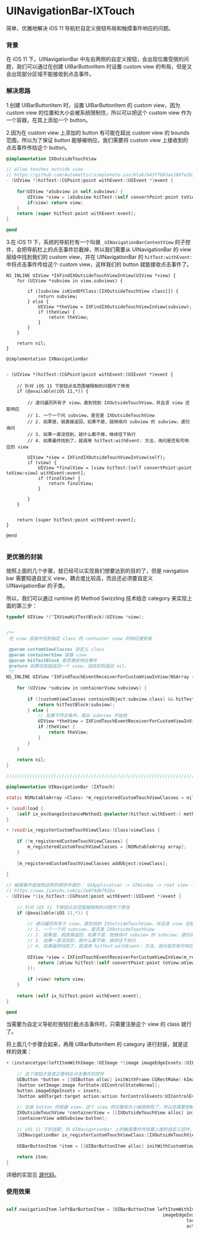 # UINavigationBar-IXTouch

简单、优雅地解决 iOS 11 导航栏自定义按钮布局和触摸事件响应的问题。


### 背景

在 iOS 11 下，UINavigationBar 中左右两侧的自定义按钮，会出现位置受限的问题，我们可以通过在创建 UIBarButtonItem 时设置 custom view 的布局，但是又会出现部分区域不能接收到点击事件。



### 解决思路

1.创建 UIBarButtonItem 时，设置 UIBarButtonItem 的 custom view，因为 custom view 的位置和大小会被系统限制住，所以可以把这个  custom view 作为一个容器，在其上添加一个 button。


2.因为在 custom view 上添加的 button 有可能在超出 custom view 的 bounds 范围，所以为了保证 button 能够被响应，我们需要将 custom view 上接收到的点击事件传给这个 button。

``` Objective-C
@implementation IXOutsideTouchView

// allow touches outside view
// https://github.com/Automattic/simplenote-ios/blob/b43ffb63ae188fe263bf7419e44b7075ea7ddf22/Simplenote/Classes/SPOutsideTouchView.h
- (UIView *)hitTest:(CGPoint)point withEvent:(UIEvent *)event {
    
    for(UIView *aSubview in self.subviews) {
        UIView *view = [aSubview hitTest:[self convertPoint:point toView:aSubview] withEvent:event];
        if(view) return view;
    }
    return [super hitTest:point withEvent:event];
}

@end
```

3.在 iOS 11 下，系统的导航栏有一个叫做 `_UINavigationBarContentView` 的子控件，会把导航栏上的点击事件拦截掉，所以我们需要从 UINavigationBar 的 view 层级中找到我们的 custom view，并在  UINavigationBar 的 `hitTest:withEvent:` 中将点击事件传给这个 custom view，这样我们的 button 就能接收点击事件了。

```
NS_INLINE UIView *IXFindIXOutsideTouchViewInView(UIView *view) {
    for (UIView *subview in view.subviews) {

        if ([subview isKindOfClass:[IXOutsideTouchView class]]) {
            return subview;
        } else {
            UIView *theView = IXFindIXOutsideTouchViewInView(subview);
            if (theView) {
                return theView;
            }
        }
    }
    
    return nil;
}

@implementation IXNavigationBar


- (UIView *)hitTest:(CGPoint)point withEvent:(UIEvent *)event {
    
    // 针对 iOS 11 下按钮点击范围被限制的问题作了修改
    if (@available(iOS 11,*)) {
        
        // 递归遍历所有子 view，直到找到 IXOutsideTouchView，并且该 view 还能响应
        // 1. 一个一个问 subview，是否是 IXOutsideTouchView
        // 2. 如果是，就直接返回，如果不是，就继续问 subview 的 subview，递归询问
        // 3. 如果一直没找到，就什么都不做，继续往下执行
        // 4. 如果最终找到了，就调用 hitTest:withEvent: 方法，询问是否有可响应的 view
        
        UIView *view = IXFindIXOutsideTouchViewInView(self);
        if (view) {
            UIView *finalView = [view hitTest:[self convertPoint:point toView:view] withEvent:event];
            if (finalView) {
                return finalView;
            }
            
        }
    }

    
    return [super hitTest:point withEvent:event];
}

@end


```

### 更优雅的封装
按照上面的几个步骤，就已经可以实现我们想要达到的目的了，但是 navigation bar 需要知道自定义 view，耦合度比较高，而且还必须要自定义 UINavigationBar 的子类。


所以，我们可以通过 runtime 的 Method Swizzling 技术结合 category 来实现上面的第三步：
  
``` Objective-C 
typedef UIView *(^IXViewHitTestBlock)(UIView *view);


/**
 在 view 层级中找到指定 class 的 container view 的响应接受者

 @param customViewClasses 自定义 class
 @param containerView 容器 view
 @param hitTestBlock 是否接收响应事件
 @return 如果找到就返回一个 view，没找到则返回 nil。
 */
NS_INLINE UIView *IXFindTouchEventReceiverForCustomViewInView(NSArray <Class> *customViewClasses, UIView *containerView, IXViewHitTestBlock hitTestBlock) {
   
    for (UIView *subview in containerView.subviews) {
        
        if ([customViewClasses containsObject:subview.class] && hitTestBlock(subview)) { // 是自定义 view，并且能接收响应
            return hitTestBlock(subview);
        } else {
            // 如果不符合条件，就从 subview 开始找
            UIView *theView = IXFindTouchEventReceiverForCustomViewInView(customViewClasses, subview, hitTestBlock);
            if (theView) {
                return theView;
            }
        }
    }
    
    return nil;
}

//////////////////////////////////////////////////////////////////////////////////////////

@implementation UINavigationBar (IXTouch)

static NSMutableArray <Class> *m_registeredCustomTouchViewClasses = nil;

+ (void)load {
    [self ix_exchangeInstanceMethod1:@selector(hitTest:withEvent:) method2:@selector(ix_hitTest:withEvent:)];
}

+ (void)ix_registerCustomTouchViewClass:(Class)viewClass {
    
    if (!m_registeredCustomTouchViewClasses) {
        m_registeredCustomTouchViewClasses = [NSMutableArray array];
    }
    
    [m_registeredCustomTouchViewClasses addObject:viewClass];
    
}

// 触摸事件是按照这样的顺序传递的： UIApplication -> UIWindow -> root view -> subview -> subview... 直到找到合适的 view
// https://www.jianshu.com/p/2e074db792ba
- (UIView *)ix_hitTest:(CGPoint)point withEvent:(UIEvent *)event {
    
    // 针对 iOS 11 下按钮点击范围被限制的问题作了修改
    if (@available(iOS 11,*)) {
        
        // 递归遍历所有子 view，直到找到 IXOutsideTouchView，并且该 view 还能响应
        // 1. 一个一个问 subview，是否是 IXOutsideTouchView
        // 2. 如果是，就直接返回，如果不是，就继续问 subview 的 subview，递归询问
        // 3. 如果一直没找到，就什么都不做，继续往下执行
        // 4. 如果最终找到了，就调用 hitTest:withEvent: 方法，询问是否有可响应的 view
        
        UIView *view = IXFindTouchEventReceiverForCustomViewInView(m_registeredCustomTouchViewClasses, self, ^(UIView *aView){
            return [aView hitTest:[self convertPoint:point toView:aView] withEvent:event];
        });
        
        if (view) return view;
    }
    
    return [self ix_hitTest:point withEvent:event];
}

@end
```

当需要为自定义导航栏按钮拦截点击事件时，只需要注册这个 view 的 class 就行了。

将上面几个步骤合起来，再用 UIBarButtonItem 的 category 进行封装，就是这样的效果：

``` Objective-C
+ (instancetype)leftItemWithImage:(UIImage *)image imageEdgeInsets:(UIEdgeInsets)insets target:(id)target action:(SEL)action {
    
    // 这个按钮才是真正要响应点击事件的控件
    UIButton *button = [[UIButton alloc] initWithFrame:CGRectMake(-kImageBarButtonSidePadding, 0, kNavigationBarHeight, kNavigationBarHeight)];
    [button setImage:image forState:UIControlStateNormal];
    button.imageEdgeInsets = insets;
    [button addTarget:target action:action forControlEvents:UIControlEventTouchUpInside];
    
    // 包装 button 的容器 view，这个 view 的位置和大小被限制死了，所以还需要把触摸事件传给 button
    IXOutsideTouchView *containerView = [[IXOutsideTouchView alloc] initWithFrame:CGRectMake(0, 0, kNavigationBarHeight, kNavigationBarHeight)];
    [containerView addSubview:button];
    
    // iOS 11 下的适配，将 UINavigationBar 上的触摸事件传到最上面的自定义控件，防止被系统的 _UINavigationBarContentView 拦截掉
    [UINavigationBar ix_registerCustomTouchViewClass:[IXOutsideTouchView class]];
    
    UIBarButtonItem *item = [[UIBarButtonItem alloc] initWithCustomView:containerView];
    
    return item;
}

```

详细的实现见 [源代码](https://github.com/ShannonChenCHN/UINavigationBar-IXTouch/tree/master/Classes)。

### 使用效果


``` Objective-C

self.navigationItem.leftBarButtonItem = [UIBarButtonItem leftItemWithImage:[UIImage imageNamed:@"navigationbar_back_black"]
                                                           imageEdgeInsets:UIEdgeInsetsZero
                                                                    target:self
                                                                    action:@selector(pop)];
```
